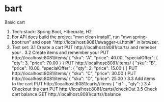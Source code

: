 # bart
Basic cart

1. Tech-stack: Spring Boot, Hibernate, H2
2. For API docs build the project "mvn clean install", run "mvn spring-boot:run" and open "http://localhost:8081/swagger-ui.html#" in browser.
3. Test set:
3.1 Create a cart PUT http://localhost:8081/carts/ and remeber your <cart id>.
3.2 Create items and remember your <item id>
PUT http://localhost:8081/items/ 
{
	"sku": "A",
	"price": 40.00,
	"specialOffer": {
		"qty": 3,
		"price": 70.00 
	}
}
PUT http://localhost:8081/items/ 
{
	"sku": "B",
	"price": 10.00,
	"specialOffer": {
		"qty": 2,
		"price": 15.00 
	}
}
PUT http://localhost:8081/items/ 
{
	"sku": "C",
	"price": 30.00
}
PUT http://localhost:8081/items/ 
{
	"sku": "D",
	"price": 25.00
}
3.3 Add items to the cart PUT http://localhost:8081/carts/<cartId>/items 
{
	"id": <itemId>,
	"qty": <quantity>
}
3.4 Checkout the cart PUT http://localhost:8081/carts/<cartId>/checkOut
3.5 Check cart balance GET http://localhost:8081/carts/<cartId>/balance
